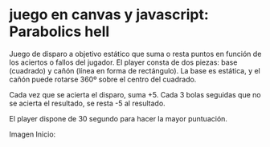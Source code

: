 # juego en canvas y javascript: Parabolics hell

Juego de disparo a objetivo estático que suma o resta puntos en función de los aciertos o fallos del jugador.
El player consta de dos piezas: base (cuadrado) y cañón (línea en forma de rectángulo).
La base es estática, y el cañón puede rotarse 360º sobre el centro del cuadrado.

Cada vez que se acierta el disparo, suma +5.
Cada 3 bolas seguidas que no se acierta el resultado, se resta -5 al resultado.

El player dispone de 30 segundo para hacer la mayor puntuación.

Imagen Inicio:

